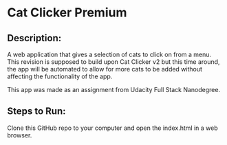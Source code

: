 # Cat Clicker Premium


## Description:

A web application that gives a selection of cats to click on from a menu. This revision is supposed to build upon Cat Clicker v2 but this time around, the app will be automated to allow for more cats to be added without affecting the functionality of the app. 

This app was made as an assignment from Udacity Full Stack Nanodegree.


## Steps to Run:

Clone this GitHub repo to your computer and open the index.html in a web browser.